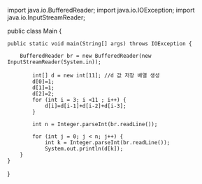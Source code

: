 import java.io.BufferedReader;
import java.io.IOException;
import java.io.InputStreamReader;

public class Main {

	public static void main(String[] args) throws IOException {

		BufferedReader br = new BufferedReader(new InputStreamReader(System.in));

			int[] d = new int[11]; //d 값 저장 배열 생성
			d[0]=1;
			d[1]=1;
			d[2]=2;
			for (int i = 3; i <11 ; i++) {
				d[i]=d[i-1]+d[i-2]+d[i-3];
			}

			int n = Integer.parseInt(br.readLine());

			for (int j = 0; j < n; j++) {
				int k = Integer.parseInt(br.readLine());
				System.out.println(d[k]);
		}
	}
}

